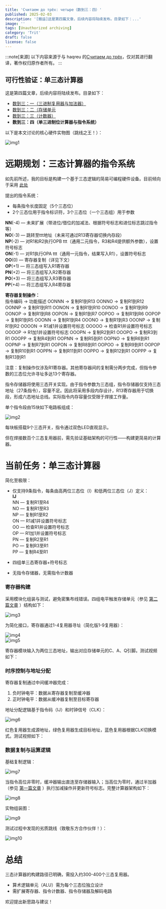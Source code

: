 ```yaml
---
title: 'Считаем до трёх: четыре（数到三：四）'
published: 2025-02-03
description: '[搬运]这是第四篇文章，后续内容将陆续发布。目录如下：...'
image: ''
tags: [Unauthorized archiving]
category: 'Trit'
draft: false 
license: false
---
```

:::note[来源]
以下内容来源于与 haqreu 的[Считаем до трёх](https://habr.com/ru/articles/337606/)，仅对其进行翻译，著作权归原作者所有。
:::
## **可行性验证：单三态计算器**  

这是第四篇文章，后续内容将陆续发布。目录如下：  

- [数到三：一（三进制复用器与加法器）](https://blog.project-starfield.cn/posts/trit/trit-haqreu-1/)
- [数到三：二（存储单元](https://blog.project-starfield.cn/posts/trit/trit-haqreu-2/)
- [数到三：三（计数器）](https://blog.project-starfield.cn/posts/trit/trit-haqreu-3/)
- **数到三：四（单三进制位计算器与指令系统）**

以下是本文讨论的核心硬件实物图（跳线之王！）：  

![img1](https://github.com/HoshiriAki/hoshiriaki.github.io/blob/main/src/content/posts/Trit/img/Trithaqreu4img1.jpg?raw=true)  

# **远期规划：三态计算器的指令系统**  

如先前所述，我的目标是构建一个基于三态逻辑的简易可编程硬件设备。目前倾向于采用  [此处](http://www.nedopc.org/forum/viewtopic.php?f=79&t=17752)  

提出的指令系统：  
- 每条指令长度固定（5个三态位）  
- 2个三态位用于指令标识符，3个三态位（一个三态组）用于参数  

**NN**(-4) — 未来扩展（带进位/借位的加减法、根据符号标志和进位标志跳过指令等）  
**NO**(-3) — 跳转至ttt地址（未来可通过R13寄存器切换内存段）  
**NP**(-2) — 对R1和R2执行OPB ttt（通用二元指令，R3和R4提供额外参数），设置符号标志  
**ON**(-1) — 对R1执行OPA ttt（通用一元指令，结果写入R1），设置符号标志  
**OO**(0) — 寄存器复制（详见下文）  
**OP**(+1) — 将三态组写入R1寄存器  
**PN**(+2) — 将三态组写入R2寄存器  
**PO**(+3) — 将三态组写入R3寄存器  
**PP**(+4) — 将三态组写入R4寄存器  

**寄存器复制操作：**  
指令编码 -> 功能描述
OONNN -> 复制R1到R13
OONNO -> 复制R1到R12
OONNP -> 复制R1到R11
OONON -> 复制R1到R10
OONOO -> 复制R1到R9
OONOP -> 复制R1到R8
OOPON -> 复制R1到R7
OOPOO -> 复制R1到R6
OOPOP -> 复制R1到R5
OOONN -> 复制R1到R4
OOONO -> 复制R1到R3
OOONP -> 复制R1到R2
OOOON -> R1减1并设置符号标志
OOOOO -> 检查R1并设置符号标志
OOOOP -> R1加1并设置符号标志
OOOPN -> 复制R2到R1
OOOPO -> 复制R3到R1
OOOPP -> 复制R4到R1
OOPNN -> 复制R5到R1
OOPNO -> 复制R6到R1
OOPNP -> 复制R7到R1
OOPON -> 复制R8到R1
OOPOO -> 复制R9到R1
OOPOP -> 复制R10到R1
OOPPN -> 复制R11到R1
OOPPO -> 复制R12到R1
OOPPP -> 复制R13到R1

注意：复制操作仅涉及R1寄存器。其他寄存器间的复制需分两步完成，但指令参数的三态位允许寻址多达13个寄存器。  

指令存储器将使用三态开关实现。由于指令参数为三态组，指令存储器仅支持三态地址（27条指令），容量不足。因此将采用多段内存设计，R13寄存器用于切换段，形成六态地址总线。实际指令内存容量仅受限于焊接工作量。  

单个指令段由15块如下电路板组成：  

![img2](https://github.com/HoshiriAki/hoshiriaki.github.io/blob/main/src/content/posts/Trit/img/Trithaqreu4img2.jpg?raw=true)  

每块板搭载9个三态开关，指令通过双色LED直观显示。  

但在焊接数百个三态复用器前，需先验证基础架构的可行性——构建更简易的计算器。  

# **当前任务：单三态计算器**  

简化至极限：  
- 仅支持9条指令，每条由高两位三态位（I）和低两位三态位（J）定义：  
**IJ**  
NN — 复制R1至R4  
NO — 复制R1至R3  
NP — 复制R1至R2  
ON — R1减1并设置符号标志  
OO — 检查R1并设置符号标志  
OP — R1加1并设置符号标志  
PN — 复制R2至R1  
PO — 复制R3至R1  
PP — 复制R4至R1  

- 四组单三态寄存器+符号标志  
- 无指令存储器，无需指令计数器  

### **寄存器构建**  

采用模块化组装与测试，避免密集布线错误。四组电平触发存储单元（参见  [第二篇文章](https://blog.project-starfield.cn/posts/trit/trit-haqreu-2/)  ）结构如下：  

![img3](https://github.com/HoshiriAki/hoshiriaki.github.io/blob/main/src/content/posts/Trit/img/Trithaqreu4img3.png?raw=true)  

为简化接口，寄存器通过1-4复用器寻址（简化版1-9复用器）：  

![img4](https://github.com/HoshiriAki/hoshiriaki.github.io/blob/main/src/content/posts/Trit/img/Trithaqreu4img4.png?raw=true)  
![img5](https://github.com/HoshiriAki/hoshiriaki.github.io/blob/main/src/content/posts/Trit/img/Trithaqreu4img5.png?raw=true)  

寄存器模块输入为两位三态地址，输出对应存储单元的C、A、Q引脚。测试视频如下：  

### **时序控制与地址分配**  

寄存器复制通过中间缓冲器完成：  
1. 负时钟电平：数据从寄存器复制至缓冲器  
2. 正时钟电平：数据从缓冲器复制至目标寄存器  

地址分配逻辑基于指令码（IJ）和时钟信号（CLK）：  

![img6](https://github.com/HoshiriAki/hoshiriaki.github.io/blob/main/src/content/posts/Trit/img/Trithaqreu4img6.png?raw=true)  

红色复用器生成源地址，绿色复用器生成目标地址，蓝色复用器根据CLK切换模式。测试视频如下：  

### **数据复制与运算逻辑**  

基础复制逻辑：  

![img7](https://github.com/HoshiriAki/hoshiriaki.github.io/blob/main/src/content/posts/Trit/img/Trithaqreu4img7.png?raw=true)  

当指令高位非零时，缓冲器输出直连至存储器输入；当高位为零时，通过半加器（参见  [第一篇文章](https://blog.project-starfield.cn/posts/trit/trit-haqreu-1/)  ）执行加减操作并更新符号标志。完整计算器架构如下：  

![img8](https://github.com/HoshiriAki/hoshiriaki.github.io/blob/main/src/content/posts/Trit/img/Trithaqreu4img8.png?raw=true)  

实物组装图：  

![img9](https://github.com/HoshiriAki/hoshiriaki.github.io/blob/main/src/content/posts/Trit/img/Trithaqreu4img9.jpg?raw=true)  

测试过程中发现的劣质跳线（致敬东方合作伙伴！）：  

![img10](https://github.com/HoshiriAki/hoshiriaki.github.io/blob/main/src/content/posts/Trit/img/Trithaqreu4img10.jpg?raw=true)  

# **总结**  

三态计算器的构建路径已明确，需投入约300-400个三态复用器。  

- 算术逻辑单元（ALU）需为每个三态位独立设计  
- 需扩展寄存器、指令计数器、指令存储器及解码电路  

欢迎提出新思路与建议！  